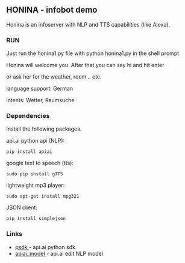 ## HONINA - infobot demo
Honina is an infoserver with NLP and TTS capabilities (like Alexa).

### RUN
Just run the honina1.py file with python honina1.py in the shell prompt

Honina will welcome you. After that you can say hi and hit enter

or ask her for the weather, room .. etc. 

language support: German

intents: Wetter, Raumsuche

### Dependencies
Install the following packages.

api.ai python api (NLP):
```
pip install apiai
```
google text to speech (tts):
```
sudo pip install gTTS
```
lightweight mp3 player:
```
sudo apt-get install mpg321
```
JSON client:
```
pip install simplejson
```

### Links
* [psdk ](https://github.com/api-ai/api-ai-python) - api.ai python sdk
* [apiai_model ](https://console.api.ai/) - api.ai edit NLP model
